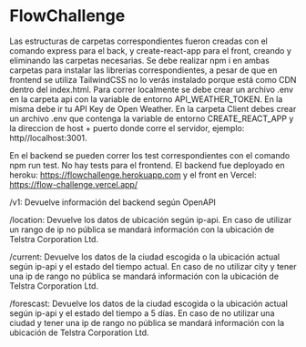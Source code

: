 # FlowChallenge

Las estructuras de carpetas correspondientes fueron creadas con el comando express para el back, y create-react-app para el front, creando y eliminando las carpetas necesarias.
Se debe realizar npm i en ambas carpetas para instalar las librerias correspondientes, a pesar de que en frontend se utiliza TailwindCSS no lo verás instalado porque está como CDN dentro del index.html.
Para correr localmente se debe crear un archivo .env en la carpeta api con la variable de entorno API_WEATHER_TOKEN. En la misma debe ir tu API Key de Open Weather. En la carpeta Client debes crear un archivo .env que contenga la variable de entorno CREATE_REACT_APP y la direccion de host + puerto donde corre el servidor, ejemplo: http//localhost:3001.

En el backend se pueden correr los test correspondientes con el comando npm run test. No hay tests para el frontend.
El backend fue deployado en heroku: https://flowchallenge.herokuapp.com 
y el front en Vercel: https://flow-challenge.vercel.app/

/v1: Devuelve información del backend según OpenAPI

/location: Devuelve los datos de ubicación según ip-api. En caso de utilizar un rango de ip no pública se mandará información con la ubicación de Telstra Corporation Ltd.

/current: Devuelve los datos de la ciudad escogida o la ubicación actual según ip-api y el estado del tiempo actual. En caso de no utilizar city y tener una ip de rango no pública se mandará información con la ubicación de Telstra Corporation Ltd.

/forescast: Devuelve los datos de la ciudad escogida o la ubicación actual según ip-api y el estado del tiempo a 5 días. En caso de no utilizar una ciudad y tener una ip de rango no pública se mandará información con la ubicación de Telstra Corporation Ltd.
